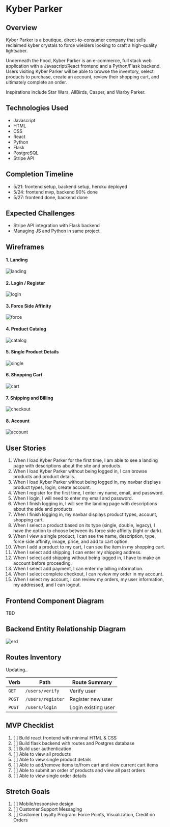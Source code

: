 # Kyber Parker


## Overview
Kyber Parker is a boutique, direct-to-consumer company that sells reclaimed kyber crystals to force wielders looking to craft a high-quality lightsaber.

Underneath the hood, Kyber Parker is an e-commerce, full stack web application with a Javascript/React frontend and a Python/Flask backend. Users visiting Kyber Parker will be able to browse the inventory, select products to purchase, create an account, review their shopping cart, and ultimately complete an order.

Inspirations include Star Wars, AllBirds, Casper, and Warby Parker.

## Technologies Used
* Javascript
* HTML
* CSS
* React
* Python
* Flask
* PostgreSQL
* Stripe API

## Completion Timeline
* 5/21: frontend setup, backend setup, heroku deployed
* 5/24: frontend mvp, backend 90% done
* 5/27: frontend done, backend done

## Expected Challenges
* Stripe API integration with Flask backend
* Managing JS and Python in same project

## Wireframes
#### 1. Landing
![landing](./assets/kyber-parker-wireframe-1.png)
#### 2. Login / Register
![login](./assets/kyber-parker-wireframe-2.png)
#### 3. Force Side Affinity
![force](./assets/kyber-parker-wireframe-3.png)
#### 4. Product Catalog
![catalog](./assets/kyber-parker-wireframe-4.png)
#### 5. Single Product Details
![single](./assets/kyber-parker-wireframe-5.png)
#### 6. Shopping Cart
![cart](./assets/kyber-parker-wireframe-6.png)
#### 7. Shipping and Billing
![checkout](./assets/kyber-parker-wireframe-7.png)
#### 8. Account
![account](./assets/kyber-parker-wireframe-8.png)

## User Stories
1. When I load Kyber Parker for the first time, I am able to see a landing page with descriptions about the site and products.
2. When I load Kyber Parker without being logged in, I can browse products and product details.
3. When I load Kyber Parker without being logged in, my navbar displays product types, login, create account.
4. When I register for the first time, I enter my name, email, and password.
5. When I login, I will need to enter my email and password.
6. When I finish logging in, I will see the landing page with descriptions about the side and products.
7. When I finish logging in, my navbar displays product types, account, shopping cart.
8. When I select a product based on its type (single, double, legacy), I have the option to choose between its force side affinity (light or dark).
9. When I view a single product, I can see the name, description, type, force side affinity, image, price, and add to cart option.
10. When I add a product to my cart, I can see the item in my shopping cart.
11. When I select add shipping, I can enter my shipping address.
12. When I select add shipping without being logged in, I have to make an account before proceeding.
13. When I select add payment, I can enter my billing information.
14. When I select complete checkout, I can review my order in my account.
15. When I select my account, I can review my orders, my user information, my addressed, and I can logout.

## Frontend Component Diagram
TBD

## Backend Entity Relationship Diagram
![erd](./assets/kyber-parker-erd.png)

## Routes Inventory
Updating..

| Verb | Path | Route Summary |
| --- | --- | --- |
| `GET` | `/users/verify` | Verify user |
| `POST` | `/users/register` | Register new user |
| `POST` | `/users/login` | Login existing user |

## MVP Checklist
1. [ ] Build react frontend with minimal HTML & CSS
2. [ ] Build flask backend with routes and Postgres database
3. [ ] Build user authentication
4. [ ] Able to view all products
5. [ ] Able to view single product details
6. [ ] Able to add/remove items to/from cart and view current cart items
7. [ ] Able to submit an order of products and view all past orders
8. [ ] Able to view single order details

## Stretch Goals
1. [ ] Mobile/responsive design
2. [ ] Customer Support Messaging
3. [ ] Customer Loyalty Program: Force Points, Visualization, Credit on Orders
